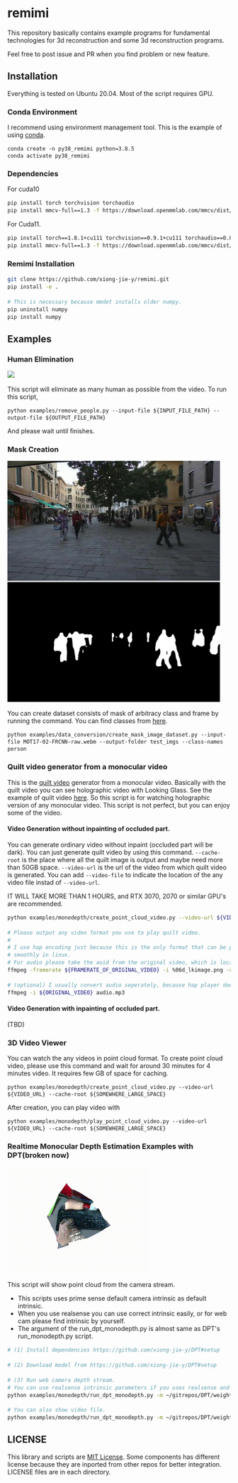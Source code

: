 # remimi
This repository basically contains example programs for fundamental technologies for 3d reconstruction and some 3d reconstruction programs.

Feel free to post issue and PR when you find problem or new feature.

## Installation
Everything is tested on Ubuntu 20.04.
Most of the script requires GPU.

### Conda Environment
I recommend using environment management tool.
This is the example of using [conda](https://docs.conda.io/en/latest/miniconda.html).
```
conda create -n py38_remimi python=3.8.5
conda activate py38_remimi
```

### Dependencies
For cuda10
```bash
pip install torch torchvision torchaudio
pip install mmcv-full==1.3 -f https://download.openmmlab.com/mmcv/dist/cu102/torch1.8.0/index.html
```

For Cuda11.
```bash
pip install torch==1.8.1+cu111 torchvision==0.9.1+cu111 torchaudio==0.8.1 -f https://download.pytorch.org/whl/torch_stable.html
pip install mmcv-full==1.3 -f https://download.openmmlab.com/mmcv/dist/cu111/torch1.8.0/index.html
```

### Remimi Installation
```bash
git clone https://github.com/xiong-jie-y/remimi.git
pip install -e .

# This is necessary because mmdet installs older numpy.
pip uninstall numpy
pip install numpy
```

## Examples
### Human Elimination
![](./images/human_elim.gif)

This script will eliminate as many human as possible from the video.
To run this script,

```
python examples/remove_people.py --input-file ${INPUT_FILE_PATH} --output-file ${OUTPUT_FILE_PATH}
```

And please wait until finishes.

### Mask Creation
![](./images/mask_original.jpg)
![](./images/mask_mask.png)

You can create dataset consists of mask of arbitracy class and frame by running the command.
You can find classes from [here](https://github.com/open-mmlab/mmsegmentation/blob/91159e2e5b9ac258440d714a40e0df6083aafee4/mmseg/datasets/ade.py#L15).

```
python examples/data_conversion/create_mask_image_dataset.py --input-file MOT17-02-FRCNN-raw.webm --output-folder test_imgs --class-names person
```

### Quilt video generator from a monocular video
This is the [quilt video](https://docs.lookingglassfactory.com/KeyConcepts/quilts/) generator from a monocular video.
Basically with the quilt video you can see holographic video with Looking Glass.
See the example of quilt video [here](https://docs.lookingglassfactory.com/KeyConcepts/how-it-works/).
So this script is for watching holographic version of any monocular video.
This script is not perfect, but you can enjoy some of the video.

#### Video Generation without inpainting of occluded part.
You can generate ordinary video without inpaint (occluded part will be dark).
You can just generate quilt video by using this command. 
`--cache-root` is the place where all the quilt image is output and maybe need more than 50GB space.
`--video-url` is the url of the video from which quilt video is generated.
You can add `--video-file` to indicate the location of the any video file instad of `--video-url`.

IT WILL TAKE MORE THAN 1 HOURS, and RTX 3070, 2070 or similar GPU's are recommended.

```bash
python examples/monodepth/create_point_cloud_video.py --video-url ${VIDEO_URL} --cache-root ${CACHE_ROOT} --output-path ${OUTPUT_PATH} --create-looking-glass

# Please output any video format you use to play quilt video.
# 
# I use hap encoding just because this is the only format that can be played
# smoothly in linux.
# For audio please take the auid from the original video, which is located under ${CACHE_ROOT}
ffmpeg -framerate ${FRAMERATE_OF_ORIGINAL_VIDEO} -i %06d_lkimage.png -c:v hap ${OUTPUT_PATH}.mov

# (optional) I usually convert audio seperately, because hap player doesn't support audio.
ffmpeg -i ${ORIGINAL_VIDEO} audio.mp3
```

#### Video Generation with inpainting of occluded part.
(TBD)

### 3D Video Viewer
You can watch the any videos in point cloud format. 
To create point cloud video, please use this command and wait for around 30 minutes for 4 minutes video. It requires few GB of space for caching.

```
python examples/monodepth/create_point_cloud_video.py --video-url ${VIDEO_URL} --cache-root ${SOMEWHERE_LARGE_SPACE} 
```

After creation, you can play video with

```
python examples/monodepth/play_point_cloud_video.py --video-url ${VIDEO_URL} --cache-root ${SOMEWHERE_LARGE_SPACE}
```

### Realtime Monocular Depth Estimation Examples with DPT(broken now)
![](./images/monodepth_static.gif)

This script will show point cloud from the camera stream.

* This scripts uses prime sense default camera intrinsic as default intrinsic. 
* When you use realsense you can use correct intrinsic easily, or for web cam please find intrinsic by yourself.
* The argument of the run_dpt_monodepth.py is almost same as DPT's run_monodepth.py script.

```bash
# (1) Install dependencies https://github.com/xiong-jie-y/DPT#setup

# (2) Download model from https://github.com/xiong-jie-y/DPT#setup

# (3) Run web camera depth stream.
# You can use realsense intrinsic parameters if you uses realsense and add --use-realsense flag.
python examples/monodepth/run_dpt_monodepth.py -m ~/gitrepos/DPT/weights/dpt_hybrid-midas-501f0c75.pt

# You can also show video file.
python examples/monodepth/run_dpt_monodepth.py -m ~/gitrepos/DPT/weights/dpt_hybrid-midas-501f0c75.pt --input-file $VIDEO_FILE
```

## LICENSE
This library and scripts are [MIT License](LICENSE). Some components has different license because they are inported from other repos for better integration. LICENSE files are in each directory.